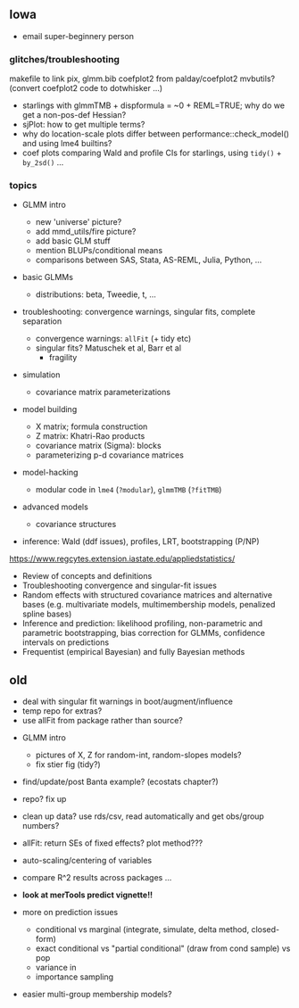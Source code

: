 ## Iowa

* email super-beginnery person

### glitches/troubleshooting

makefile to link pix, glmm.bib
coefplot2 from palday/coefplot2
mvbutils?
(convert coefplot2 code to dotwhisker ...)

* starlings with glmmTMB + dispformula = ~0 + REML=TRUE; why do we get a non-pos-def Hessian?
* sjPlot: how to get multiple terms?
* why do location-scale plots differ between performance::check_model() and using lme4 builtins?
* coef plots comparing Wald and profile CIs for starlings, using `tidy()` + `by_2sd()` ...

### topics

* GLMM intro
   * new 'universe' picture?
   * add mmd_utils/fire picture?
   * add basic GLM stuff
   * mention BLUPs/conditional means
   * comparisons between SAS, Stata, AS-REML, Julia, Python, ...
* basic GLMMs
   * distributions: beta, Tweedie, t, ...
* troubleshooting: convergence warnings, singular fits, complete separation
    * convergence warnings: `allFit` (+ tidy etc)
	* singular fits? Matuschek et al, Barr et al
	    * fragility
* simulation		
   * covariance matrix parameterizations
* model building
   * X matrix; formula construction
   * Z matrix: Khatri-Rao products
   * covariance matrix (Sigma): blocks
   * parameterizing p-d covariance matrices
* model-hacking
   * modular code in `lme4` (`?modular`), `glmmTMB` (`?fitTMB`)
* advanced models
   * covariance structures
   
* inference: Wald (ddf issues), profiles, LRT, bootstrapping (P/NP)

https://www.regcytes.extension.iastate.edu/appliedstatistics/

* Review of concepts and definitions
* Troubleshooting convergence and singular-fit issues
* Random effects with structured covariance matrices and alternative bases (e.g. multivariate models, multimembership models, penalized spline bases)
 * Inference and prediction: likelihood profiling, non-parametric and parametric bootstrapping, bias correction for GLMMs, confidence intervals on predictions
* Frequentist (empirical Bayesian) and fully Bayesian methods

## old


- deal with singular fit warnings in boot/augment/influence
- temp repo for extras?
- use allFit from package rather than source?

* GLMM intro
    * pictures of X, Z for random-int, random-slopes models?
	* fix stier fig (tidy?)
* find/update/post Banta example? (ecostats chapter?)
	
* repo?  fix up
* clean up data? use rds/csv, read automatically and get obs/group numbers?
* allFit: return SEs of fixed effects? plot method???

* auto-scaling/centering of variables
* compare R^2 results across packages ...

* **look at merTools predict vignette!!**

* more on prediction issues
    * conditional vs marginal (integrate, simulate, delta method, closed-form)
    * exact conditional vs "partial conditional" (draw from cond sample) vs pop
	* variance in
	* importance sampling

* easier multi-group membership models?

 
